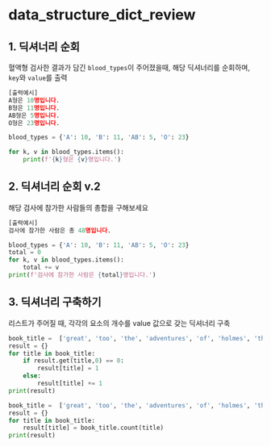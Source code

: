 # data_structure_dict_review

## 1. 딕셔너리 순회

혈액형 검사한 결과가 담긴 `blood_types`이 주어졌을때, 해당 딕셔너리를 순회하며, `key`와 `value`를 출력

```python
[출력예시]
A형은 10명입니다.
B형은 11명입니다.
AB형은 5명입니다.
O형은 23명입니다.
```

```python
blood_types = {'A': 10, 'B': 11, 'AB': 5, 'O': 23}

for k, v in blood_types.items():
    print(f'{k}형은 {v}명입니다.')
```



## 2. 딕셔너리 순회 v.2

해당 검사에 참가한 사람들의 총합을 구해보세요

```python
[출력예시]
검사에 참가한 사람은 총 48명입니다.
```

```python
blood_types = {'A': 10, 'B': 11, 'AB': 5, 'O': 23}
total = 0
for k, v in blood_types.items():
    total += v
print(f'검사에 참가한 사람은 {total}명입니다.')
```



## 3. 딕셔너리 구축하기

리스트가 주어질 때, 각각의 요소의 개수를 value 값으로 갖는 딕셔너리 구축

```python
book_title =  ['great', 'too', 'the', 'adventures', 'of', 'holmes', 'the', 'great', 'too', 'hamlet', 'adventures', 'of', 'many', 'fin']
result = {}
for title in book_title:
    if result.get(title,0) == 0:
        result[title] = 1
    else:
        result[title] += 1
print(result)
```

```python
book_title =  ['great', 'too', 'the', 'adventures', 'of', 'holmes', 'the', 'great', 'too', 'hamlet', 'adventures', 'of', 'many', 'fin']
result = {}
for title in book_title:
    result[title] = book_title.count(title)
print(result)
```

